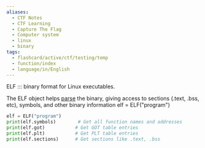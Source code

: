 ```yaml
---
aliases:
  - CTF Notes
  - CTF Learning
  - Capture The Flag
  - Computer system
  - linux
  - binary
tags:
  - flashcard/active/ctf/testing/temp
  - function/index
  - language/in/English
---
```


ELF ::: binary format for Linux executables. 

The ELF object helps [parse](./parsing.md) the binary,
giving access to sections (.text, .bss, etc), symbols, and other binary information
elf = ELF("program")
```py
elf = ELF("program")
print(elf.symbols)        # Get all function names and addresses
print(elf.got)           # Get GOT table entries
print(elf.plt)           # Get PLT table entries
print(elf.sections)      # Get sections like .text, .bss
```
